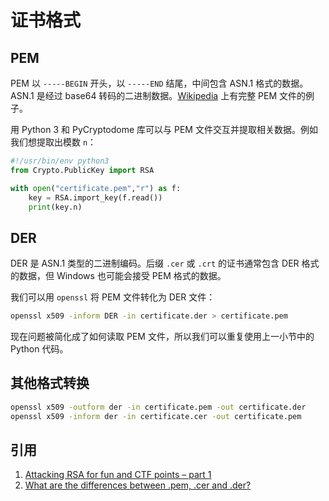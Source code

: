 # 证书格式


## PEM


PEM 以 `-----BEGIN` 开头，以 `-----END` 结尾，中间包含 ASN.1 格式的数据。ASN.1 是经过 base64 转码的二进制数据。[Wikipedia](https://en.wikipedia.org/wiki/Privacy-Enhanced_Mail) 上有完整 PEM 文件的例子。


用 Python 3 和 PyCryptodome 库可以与 PEM 文件交互并提取相关数据。例如我们想提取出模数 `n`：


```py
#!/usr/bin/env python3
from Crypto.PublicKey import RSA

with open("certificate.pem","r") as f:
	key = RSA.import_key(f.read())
	print(key.n)
```


## DER


DER 是 ASN.1 类型的二进制编码。后缀 `.cer` 或 `.crt` 的证书通常包含 DER 格式的数据，但 Windows 也可能会接受 PEM 格式的数据。


我们可以用 `openssl` 将 PEM 文件转化为 DER 文件：


```bash
openssl x509 -inform DER -in certificate.der > certificate.pem
```


现在问题被简化成了如何读取 PEM 文件，所以我们可以重复使用上一小节中的 Python 代码。


## 其他格式转换


```bash
openssl x509 -outform der -in certificate.pem -out certificate.der
openssl x509 -inform der -in certificate.cer -out certificate.pem
```


## 引用

1. [Attacking RSA for fun and CTF points – part 1](https://bitsdeep.com/posts/attacking-rsa-for-fun-and-ctf-points-part-1/)
2. [What are the differences between .pem, .cer and .der?](https://stackoverflow.com/questions/22743415/what-are-the-differences-between-pem-cer-and-der)

